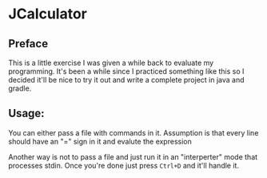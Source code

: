 # JCalculator

## Preface
This is a little exercise I was given a while back to evaluate my programming.
It's been a while since I practiced something like this so I decided it'll be
nice to try it out and write a complete project in java and gradle.

## Usage:
You can either pass a file with commands in it. Assumption is that every line
should have an "=" sign in it and evalute the expression

Another way is not to pass a file and just run it in an "interperter" mode
that processes stdin. Once you're done just press `Ctrl+D` and it'll handle it.